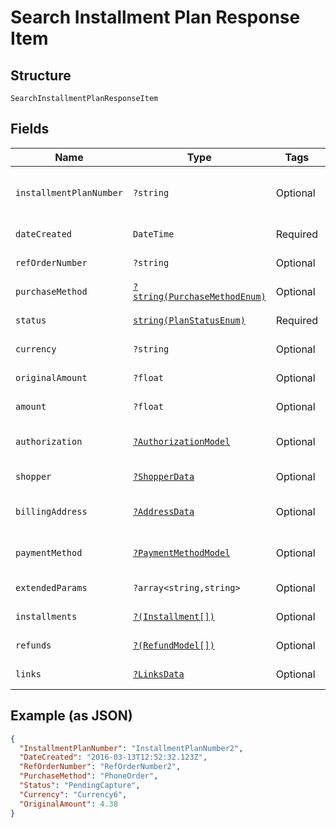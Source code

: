 
# Search Installment Plan Response Item

## Structure

`SearchInstallmentPlanResponseItem`

## Fields

| Name | Type | Tags | Description | Getter | Setter |
|  --- | --- | --- | --- | --- | --- |
| `installmentPlanNumber` | `?string` | Optional | - | getInstallmentPlanNumber(): ?string | setInstallmentPlanNumber(?string installmentPlanNumber): void |
| `dateCreated` | `DateTime` | Required | - | getDateCreated(): \DateTime | setDateCreated(\DateTime dateCreated): void |
| `refOrderNumber` | `?string` | Optional | - | getRefOrderNumber(): ?string | setRefOrderNumber(?string refOrderNumber): void |
| `purchaseMethod` | [`?string(PurchaseMethodEnum)`](../../doc/models/purchase-method-enum.md) | Optional | - | getPurchaseMethod(): ?string | setPurchaseMethod(?string purchaseMethod): void |
| `status` | [`string(PlanStatusEnum)`](../../doc/models/plan-status-enum.md) | Required | - | getStatus(): string | setStatus(string status): void |
| `currency` | `?string` | Optional | - | getCurrency(): ?string | setCurrency(?string currency): void |
| `originalAmount` | `?float` | Optional | - | getOriginalAmount(): ?float | setOriginalAmount(?float originalAmount): void |
| `amount` | `?float` | Optional | - | getAmount(): ?float | setAmount(?float amount): void |
| `authorization` | [`?AuthorizationModel`](../../doc/models/authorization-model.md) | Optional | - | getAuthorization(): ?AuthorizationModel | setAuthorization(?AuthorizationModel authorization): void |
| `shopper` | [`?ShopperData`](../../doc/models/shopper-data.md) | Optional | - | getShopper(): ?ShopperData | setShopper(?ShopperData shopper): void |
| `billingAddress` | [`?AddressData`](../../doc/models/address-data.md) | Optional | - | getBillingAddress(): ?AddressData | setBillingAddress(?AddressData billingAddress): void |
| `paymentMethod` | [`?PaymentMethodModel`](../../doc/models/payment-method-model.md) | Optional | - | getPaymentMethod(): ?PaymentMethodModel | setPaymentMethod(?PaymentMethodModel paymentMethod): void |
| `extendedParams` | `?array<string,string>` | Optional | - | getExtendedParams(): ?array | setExtendedParams(?array extendedParams): void |
| `installments` | [`?(Installment[])`](../../doc/models/installment.md) | Optional | - | getInstallments(): ?array | setInstallments(?array installments): void |
| `refunds` | [`?(RefundModel[])`](../../doc/models/refund-model.md) | Optional | - | getRefunds(): ?array | setRefunds(?array refunds): void |
| `links` | [`?LinksData`](../../doc/models/links-data.md) | Optional | - | getLinks(): ?LinksData | setLinks(?LinksData links): void |

## Example (as JSON)

```json
{
  "InstallmentPlanNumber": "InstallmentPlanNumber2",
  "DateCreated": "2016-03-13T12:52:32.123Z",
  "RefOrderNumber": "RefOrderNumber2",
  "PurchaseMethod": "PhoneOrder",
  "Status": "PendingCapture",
  "Currency": "Currency6",
  "OriginalAmount": 4.38
}
```

